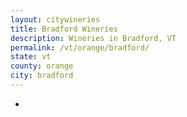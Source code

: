 ```yaml
---
layout: citywineries
title: Bradford Wineries
description: Wineries in Bradford, VT
permalink: /vt/orange/bradford/
state: vt
county: orange
city: bradford
---
```

-
